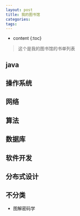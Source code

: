 ```yaml
---
layout: post
title: 我的图书馆
categories:
tags: 
---
```


* content
{:toc}

> 这个是我的图书馆的书单列表






## java

## 操作系统

## 网络

## 算法

## 数据库

## 软件开发

## 分布式设计


## 不分类

* 图解密码学

